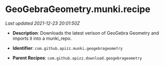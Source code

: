 # GeoGebraGeometry.munki.recipe

_Last updated 2021-12-23 20:01:50Z_

- **Description**: Downloads the latest verison of GeoGebra Geometry and imports it into a munki_repo.

- **Identifier**: `com.github.apizz.munki.geogebrageometry`

- **Parent Recipes**: `com.github.apizz.download.geogebrageometry`
